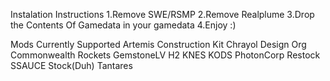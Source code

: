 Instalation Instructions
1.Remove SWE/RSMP
2.Remove Realplume
3.Drop the Contents Of Gamedata in your gamedata
4.Enjoy :)

Mods Currently Supported
Artemis Construction Kit
Chrayol Design Org
Commonwealth Rockets
GemstoneLV
H2 
KNES
KODS
PhotonCorp
Restock
SSAUCE
Stock(Duh)
Tantares

